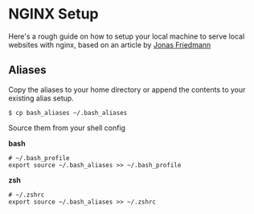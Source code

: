 # NGINX Setup

Here's a rough guide on how to setup your local machine to serve local websites with nginx, based on an article by [Jonas Friedmann](https://blog.frd.mn/install-nginx-php-fpm-mysql-and-phpmyadmin-on-os-x-mavericks-using-homebrew/)

## Aliases
Copy the aliases to your home directory or append the contents to your existing alias setup.
```
$ cp bash_aliases ~/.bash_aliases
```

Source them from your shell config

**bash**
```
# ~/.bash_profile
export source ~/.bash_aliases >> ~/.bash_profile
```

**zsh**
```
# ~/.zshrc
export source ~/.bash_aliases >> ~/.zshrc
```
